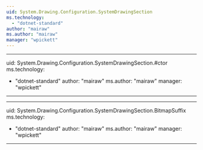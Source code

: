 ```yaml
---
uid: System.Drawing.Configuration.SystemDrawingSection
ms.technology: 
  - "dotnet-standard"
author: "mairaw"
ms.author: "mairaw"
manager: "wpickett"
---
```


---
uid: System.Drawing.Configuration.SystemDrawingSection.#ctor
ms.technology: 
  - "dotnet-standard"
author: "mairaw"
ms.author: "mairaw"
manager: "wpickett"
---

---
uid: System.Drawing.Configuration.SystemDrawingSection.BitmapSuffix
ms.technology: 
  - "dotnet-standard"
author: "mairaw"
ms.author: "mairaw"
manager: "wpickett"
---
